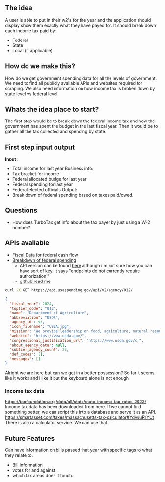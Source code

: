 ## The idea
A user is able to put in their w2's for the year and the application should display show them exactly what they have payed for.
It should break down each income tax paid by:
- Federal
- State
- Local (if applicable)

## How do we make this?
How do we get government spending data for all the levels of government. We need to find all publicly available APIs and websites required for scraping.
We also need information on how income tax is broken down by state level vs federal level.

## Whats the idea place to start?
The first step would be to break down the federal income tax and how the government has spent the budget in the last fiscal year.
Then it would be to gather all the tax collected and spending by state.

## First step input output

**Input** :
- Total income for last year
Business info:
- Tax bracket for income
- Federal allocated budge for last year
- Federal spending for last year
- Federal elected officials
Output: 
- Break down of federal spending based on taxes paid/owed.

## Questions
- How does TurboTax get info about the tax payer by just using a W-2 number?
## APIs available

- [Fiscal Data](https://fiscaldata.treasury.gov/datasets/daily-treasury-statement/deposits-and-withdrawals-of-operating-cash) for federal cash flow
- [Breakdown of federal spending](https://www.usaspending.gov/explorer/budget_function)
	- API version can be found [here](https://api.usaspending.gov/docs/endpoints) although i'm not sure how you can have sort of key. It says "endpoints do not currently require authorization."
	- [github read me](https://github.com/fedspendingtransparency/usaspending-api/blob/master/usaspending_api/api_contracts/contracts/v2/agency/toptier_code.md)

```Bash
curl -X GET https://api.usaspending.gov/api/v2/agency/012/
```
```JSON
{
  "fiscal_year": 2024,
  "toptier_code": "012",
  "name": "Department of Agriculture",
  "abbreviation": "USDA",
  "agency_id": 95,
  "icon_filename": "USDA.jpg",
  "mission": "We provide leadership on food, agriculture, natural resources, rural development, nutrition, and related issues based on sound public policy, the best available science, and efficient management.",
  "website": "https://www.usda.gov/",
  "congressional_justification_url": "https://www.usda.gov/cj",
  "about_agency_data": null,
  "subtier_agency_count": 27,
  "def_codes": [],
  "messages": []
}
```

Alright we are here but can we get in a better possession? So far it seems like it works and i like it but the keyboard alone is not enough

### Income tax data
https://taxfoundation.org/data/all/state/state-income-tax-rates-2023/
Income tax data has been downloaded from here.
If we cannot find something better, we can script this into a database and serve it as an API.
https://smartasset.com/taxes/massachusetts-tax-calculator#YdvuuRrYUt
There is also a calculator service. We can use that.
## Future Features
Can have information on bills passed that year with specific tags to what they relate to. 
- Bill information
- votes for and against
- which tax areas does it touch.
